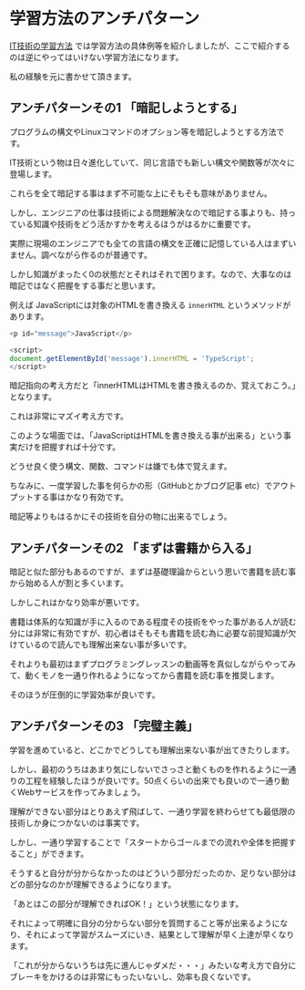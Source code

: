 # 学習方法のアンチパターン

[IT技術の学習方法](https://github.com/keita-nishimoto/web-developer-ojt/blob/master/tips/ITSkillLearningMethod.md) では学習方法の具体例等を紹介しましたが、ここで紹介するのは逆にやってはいけない学習方法になります。

私の経験を元に書かせて頂きます。

## アンチパターンその1 「暗記しようとする」

プログラムの構文やLinuxコマンドのオプション等を暗記しようとする方法です。

IT技術という物は日々進化していて、同じ言語でも新しい構文や関数等が次々に登場します。

これらを全て暗記する事はまず不可能な上にそもそも意味がありません。

しかし、エンジニアの仕事は技術による問題解決なので暗記する事よりも、持っている知識や技術をどう活かすかを考えるほうがはるかに重要です。

実際に現場のエンジニアでも全ての言語の構文を正確に記憶している人はまずいません。調べながら作るのが普通です。

しかし知識がまったく0の状態だとそれはそれで困ります。なので、大事なのは暗記ではなく把握をする事だと思います。

例えば JavaScriptには対象のHTMLを書き換える `innerHTML` というメソッドがあります。

```JavaScript
<p id="message">JavaScript</p>

<script>
document.getElementById('message').innerHTML = 'TypeScript';
</script>
```

暗記指向の考え方だと「innerHTMLはHTMLを書き換えるのか、覚えておこう。」となります。

これは非常にマズイ考え方です。

このような場面では、「JavaScriptはHTMLを書き換える事が出来る」という事実だけを把握すれば十分です。

どうせ良く使う構文、関数、コマンドは嫌でも体で覚えます。

ちなみに、一度学習した事を何らかの形（GitHubとかブログ記事 etc）でアウトプットする事はかなり有効です。

暗記等よりもはるかにその技術を自分の物に出来るでしょう。

## アンチパターンその2 「まずは書籍から入る」

暗記と似た部分もあるのですが、まずは基礎理論からという思いで書籍を読む事から始める人が割と多くいます。

しかしこれはかなり効率が悪いです。

書籍は体系的な知識が手に入るのである程度その技術をやった事がある人が読む分には非常に有効ですが、初心者はそもそも書籍を読む為に必要な前提知識が欠けているので読んでも理解出来ない事が多いです。

それよりも最初はまずプログラミングレッスンの動画等を真似しながらやってみて、動くモノを一通り作れるようになってから書籍を読む事を推奨します。

そのほうが圧倒的に学習効率が良いです。

## アンチパターンその3 「完璧主義」

学習を進めていると、どこかでどうしても理解出来ない事が出てきたりします。

しかし、最初のうちはあまり気にしないでさっさと動くものを作れるように一通りの工程を経験したほうが良いです。50点くらいの出来でも良いので一通り動くWebサービスを作ってみましょう。

理解ができない部分はとりあえず飛ばして、一通り学習を終わらせても最低限の技術しか身につかないのは事実です。

しかし、一通り学習することで「スタートからゴールまでの流れや全体を把握すること」ができます。

そうすると自分が分からなかったのはどういう部分だったのか、足りない部分はどの部分なのかが理解できるようになります。

「あとはこの部分が理解できればOK！」という状態になります。

それによって明確に自分の分からない部分を質問すること等が出来るようになり、それによって学習がスムーズにいき、結果として理解が早く上達が早くなります。

「これが分からないうちは先に進んじゃダメだ・・・」みたいな考え方で自分にブレーキをかけるのは非常にもったいないし、効率も良くないです。
